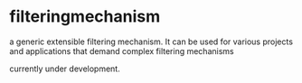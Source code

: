 # filteringmechanism
a generic extensible filtering mechanism. It can be used for various projects and applications that demand complex filtering mechanisms

currently under development.
